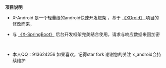 **项目说明** 
- X-Android 是一个轻量级的android快速开发框架 ，基于 <a href="https://github.com/limedroid/XDroidMvp">《XDroid》 </a> 项目的修改而来，

- 与 <a href="https://github.com/yzcheng90/X-SpringBoot"> 《X-SpringBoot》</a> 后台开发框架完美结合使用，请求与响应数据来回加密

<br>


- 本人QQ：913624256
如果喜欢，记得star fork 谢谢您的关注 x_android会持续维护


